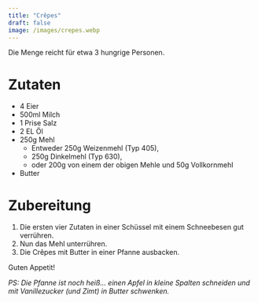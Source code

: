 ```yaml
---
title: "Crêpes"
draft: false
image: /images/crepes.webp
---
```


Die Menge reicht für etwa 3 hungrige Personen.

# Zutaten
- 4 Eier
- 500ml Milch
- 1 Prise Salz
- 2 EL Öl
- 250g Mehl
    - Entweder 250g Weizenmehl (Typ 405),
    - 250g Dinkelmehl (Typ 630),
    - oder 200g von einem der obigen Mehle und 50g Vollkornmehl
- Butter

# Zubereitung
1. Die ersten vier Zutaten in einer Schüssel mit einem Schneebesen gut verrühren.
2. Nun das Mehl unterrühren.
3. Die Crêpes mit Butter in einer Pfanne ausbacken.

Guten Appetit!

*PS: Die Pfanne ist noch heiß... einen Apfel in kleine Spalten schneiden und mit Vanillezucker (und Zimt) in Butter schwenken.*